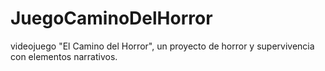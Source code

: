 # JuegoCaminoDelHorror
videojuego "El Camino del Horror", un proyecto de horror y supervivencia con elementos narrativos.
